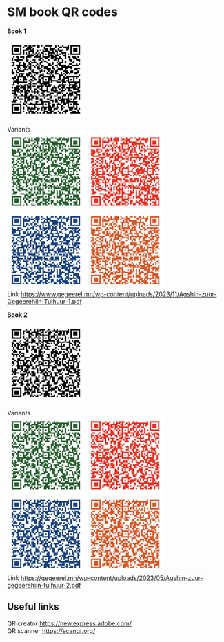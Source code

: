 # SM book QR codes

**Book 1**

<img src="./book-1/book-1-qr-code.png" alt="Book 1 QR image" width="180"/>

Variants<br/>
<img src="./book-1/book-1-qr-code-green.png" alt="Book 1 QR image green" width="180"/>
<img src="./book-1/book-1-qr-code-red.png" alt="Book 1 QR image red" width="180"/>
<img src="./book-1/book-1-qr-code-blue.png" alt="Book 1 QR image blue" width="180"/>
<img src="./book-1/book-1-qr-code-orange.png" alt="Book 1 QR image orange" width="180"/>
<br/>
Link https://www.gegeerel.mn/wp-content/uploads/2023/11/Agshin-zuur-Gegeerehiin-Tulhuur-1.pdf<br/>

**Book 2**

<img src="./book-2/book-2-qr-code.png" alt="Book 1 QR image" width="180"/>

Variants<br/>
<img src="./book-2/book-2-qr-code-green.png" alt="Book 2 QR image green" width="180"/>
<img src="./book-2/book-2-qr-code-red.png" alt="Book 2 QR image red" width="180"/>
<img src="./book-2/book-2-qr-code-blue.png" alt="Book 2 QR image blue" width="180"/>
<img src="./book-2/book-2-qr-code-orange.png" alt="Book 2 QR image orange" width="180"/>
<br/>
Link https://gegeerel.mn/wp-content/uploads/2023/05/Agshin-zuur-gegeerehiin-tulhuur-2.pdf<br/>


## Useful links<br/>
QR creator https://new.express.adobe.com/<br/>
QR scanner https://scanqr.org/
